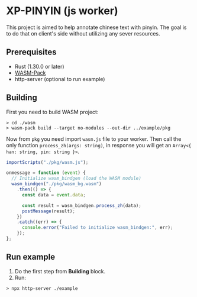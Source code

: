 # XP-PINYIN (js worker)

This project is aimed to help annotate chinese text with pinyin. The goal is to do that on client's side without utilizing any sever resources.

## Prerequisites

- Rust (1.30.0 or later)
- [WASM-Pack](https://github.com/rustwasm/wasm-pack)
- http-server (optional to run example)

## Building

First you need to build WASM project:

```
> cd ./wasm
> wasm-pack build --target no-modules --out-dir ../example/pkg
```

Now from `pkg` you need import `wasm.js` file to your worker. Then call the only function `process_zh(args: string)`, in response you will get an `Array<{ han: string, pin: string }>`.

```javascript
importScripts("./pkg/wasm.js");

onmessage = function (event) {
  // Initialize wasm_bindgen (load the WASM module)
  wasm_bindgen("./pkg/wasm_bg.wasm")
    .then(() => {
      const data = event.data;

      const result = wasm_bindgen.process_zh(data);
      postMessage(result);
    })
    .catch((err) => {
      console.error("Failed to initialize wasm_bindgen:", err);
    });
};
```

## Run example

1. Do the first step from <b>Building</b> block.
2. Run:

```node-js
> npx http-server ./example
```
